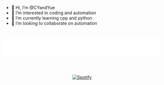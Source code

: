 - 👋 Hi, I’m @CYandYue
- 👀 I’m interested in coding and automation
- 🌱 I’m currently learning cpp and python
- 💞️ I’m looking to collaborate on automation
<h1 align="center">
  <img src="https://raw.githubusercontent.com/martonlederer/martonlederer/master/name.svg" alt="CYandYUE" />
</h1>

&nbsp;<div align="center">
  [![Spotify](https://novatorem.vercel.app/api/spotify?background_color=0d1117&border_color=ffffff)](https://open.spotify.com/user/omnitenebris)
</div>